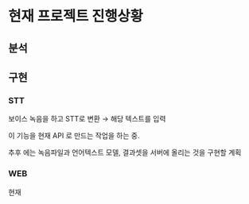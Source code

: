 
# 현재 프로젝트 진행상황

## 분석


## 구현

### STT

보이스 녹음을 하고 STT로 변환 
→ 해당 텍스트를 입력

이 기능을 현재 API 로 만드는 작업을 하는 중.  

추후 에는 녹음파일과 언어텍스트 모델, 결과셋을 서버에 올리는 것을 구현할 계획

### WEB

현재 